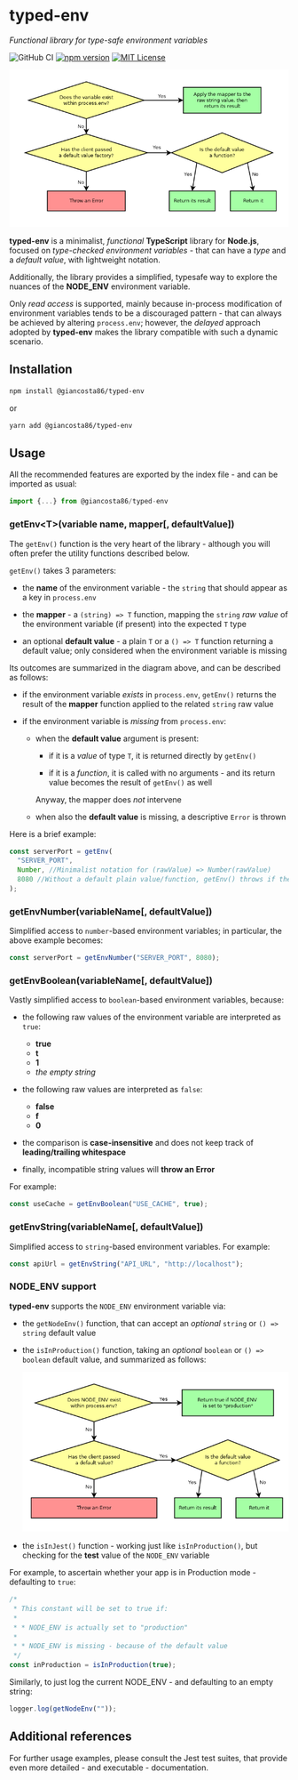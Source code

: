 # typed-env

_Functional library for type-safe environment variables_

![GitHub CI](https://github.com/giancosta86/typed-env/actions/workflows/publish-to-npm.yml/badge.svg)
[![npm version](https://badge.fury.io/js/@giancosta86%2Ftyped-env.svg)](https://badge.fury.io/js/@giancosta86%2Ftyped-env)
[![MIT License](https://img.shields.io/badge/license-MIT-blue.svg?style=flat)](/LICENSE)

![How getValue() works](docs/diagrams/getEnv.png)

**typed-env** is a minimalist, _functional_ **TypeScript** library for **Node.js**, focused on _type-checked environment variables_ - that can have a _type_ and a _default value_, with lightweight notation.

Additionally, the library provides a simplified, typesafe way to explore the nuances of the **NODE_ENV** environment variable.

Only _read access_ is supported, mainly because in-process modification of environment variables tends to be a discouraged pattern - that can always be achieved by altering `process.env`; however, the _delayed_ approach adopted by **typed-env** makes the library compatible with such a dynamic scenario.

## Installation

```bash
npm install @giancosta86/typed-env
```

or

```bash
yarn add @giancosta86/typed-env
```

## Usage

All the recommended features are exported by the index file - and can be imported as usual:

```typescript
import {...} from @giancosta86/typed-env
```

### getEnv\<T\>(variable name, mapper\[, defaultValue\])

The `getEnv()` function is the very heart of the library - although you will often prefer the utility functions described below.

`getEnv()` takes 3 parameters:

- the **name** of the environment variable - the `string` that should appear as a key in `process.env`

- the **mapper** - a `(string) => T` function, mapping the `string` _raw value_ of the environment variable (if present) into the expected `T` type

- an optional **default value** - a plain `T` or a `() => T` function returning a default value; only considered when the environment variable is missing

Its outcomes are summarized in the diagram above, and can be described as follows:

- if the environment variable _exists_ in `process.env`, `getEnv()` returns the result of the **mapper** function applied to the related `string` raw value

- if the environment variable is _missing_ from `process.env`:

  - when the **default value** argument is present:

    - if it is a _value_ of type `T`, it is returned directly by `getEnv()`

    - if it is a _function_, it is called with no arguments - and its return value becomes the result of `getEnv()` as well

    Anyway, the mapper does _not_ intervene

  - when also the **default value** is missing, a descriptive `Error` is thrown

Here is a brief example:

```typescript
const serverPort = getEnv(
  "SERVER_PORT",
  Number, //Minimalist notation for (rawValue) => Number(rawValue)
  8080 //Without a default plain value/function, getEnv() throws if the env var is missing
);
```

### getEnvNumber(variableName\[, defaultValue\])

Simplified access to `number`-based environment variables; in particular, the above example becomes:

```typescript
const serverPort = getEnvNumber("SERVER_PORT", 8080);
```

### getEnvBoolean(variableName\[, defaultValue\])

Vastly simplified access to `boolean`-based environment variables, because:

- the following raw values of the environment variable are interpreted as `true`:

  - **true**
  - **t**
  - **1**
  - _the empty string_

- the following raw values are interpreted as `false`:

  - **false**
  - **f**
  - **0**

- the comparison is **case-insensitive** and does not keep track of **leading/trailing whitespace**

- finally, incompatible string values will **throw an Error**

For example:

```typescript
const useCache = getEnvBoolean("USE_CACHE", true);
```

### getEnvString(variableName\[, defaultValue\])

Simplified access to `string`-based environment variables. For example:

```typescript
const apiUrl = getEnvString("API_URL", "http://localhost");
```

### NODE_ENV support

**typed-env** supports the `NODE_ENV` environment variable via:

- the `getNodeEnv()` function, that can accept an _optional_ `string` or `() => string` default value

- the `isInProduction()` function, taking an _optional_ `boolean` or `() => boolean` default value, and summarized as follows:

  ![How nodeEnv.inProduction.getValue() works](./docs/diagrams/nodeEnvInProduction.png)

- the `isInJest()` function - working just like `isInProduction()`, but checking for the **test** value of the `NODE_ENV` variable

For example, to ascertain whether your app is in Production mode - defaulting to `true`:

```typescript
/*
 * This constant will be set to true if:
 *
 * * NODE_ENV is actually set to "production"
 *
 * * NODE_ENV is missing - because of the default value
 */
const inProduction = isInProduction(true);
```

Similarly, to just log the current NODE_ENV - and defaulting to an empty string:

```typescript
logger.log(getNodeEnv(""));
```

## Additional references

For further usage examples, please consult the Jest test suites, that provide even more detailed - and executable - documentation.
